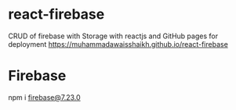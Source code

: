 # react-firebase
CRUD of firebase with Storage with reactjs and GitHub pages for deployment
https://muhammadawaisshaikh.github.io/react-firebase

# Firebase
npm i firebase@7.23.0
